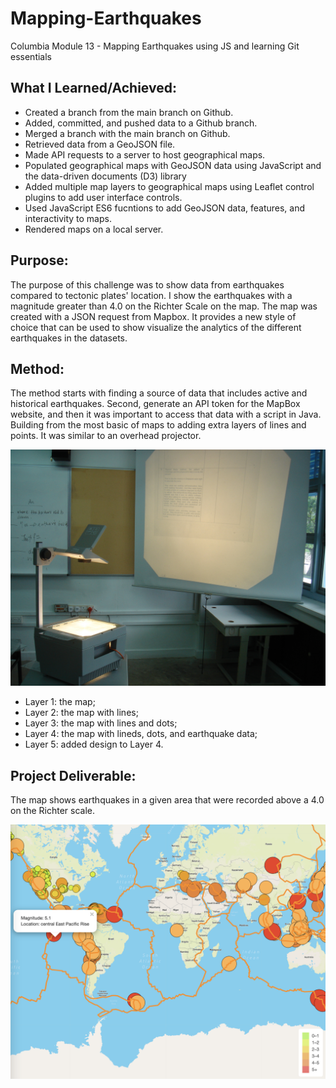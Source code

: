 # Mapping-Earthquakes
Columbia Module 13 - Mapping Earthquakes using JS and learning Git essentials

## What I Learned/Achieved:
- Created a branch from the main branch on Github.
- Added, committed, and pushed data to a Github branch.
- Merged a branch with the main branch on Github.
- Retrieved data from a GeoJSON file.
- Made API requests to a server to host geographical maps.
- Populated geographical maps with GeoJSON data using JavaScript and the data-driven documents (D3) library
- Added multiple map layers to geographical maps using Leaflet control plugins to add user interface controls.
- Used JavaScript ES6 fucntions to add GeoJSON data, features, and interactivity to maps.
- Rendered maps on a local server.

## Purpose:
The purpose of this challenge was to show data from earthquakes compared to tectonic plates' location. I show the earthquakes with a magnitude greater than 4.0 on the Richter Scale on the map. The map was created with a JSON request from Mapbox. It provides a new style of choice that can be used to show visualize the analytics of the different earthquakes in the datasets.

## Method:
The method starts with finding a source of data that includes active and historical earthquakes. Second, generate an API token for the MapBox website, and then it was important to access that data with a script in Java. Building from the most basic of maps to adding extra layers of lines and points. It was similar to an overhead projector.

![Overhead Projector](Challenge/static/images/overhead_projector.png)

- Layer 1: the map;
- Layer 2: the map with lines;
- Layer 3: the map with lines and dots;
- Layer 4: the map with lineds, dots, and earthquake data;
- Layer 5: added design to Layer 4.

## Project Deliverable:
The map shows earthquakes in a given area that were recorded above a 4.0 on the Richter scale.

![Challenge Map Deliverable](Challenge/static/images/earthquakes.png)
